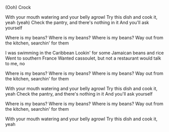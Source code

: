 (Ooh) Crock

With your mouth watering and your belly agrowl
Try this dish and cook it, yeah (yeah)
Check the pantry, and there's nothing in it
And you'll ask yourself

Where is my beans?
Where is my beans?
Where is my beans?
Way out from the kitchen, searchin' for them

I was swimming in the Caribbean
Lookin' for some Jamaican beans and rice
Went to southern France
Wanted cassoulet, but not a restaurant would talk to me, no

Where is my beans?
Where is my beans?
Where is my beans?
Way out from the kitchen, searchin' for them

With your mouth watering and your belly agrowl
Try this dish and cook it, yeah
Check the pantry, and there's nothing in it
And you'll ask yourself

Where is my beans?
Where is my beans?
Where is my beans?
Way out from the kitchen, searchin' for them

With your mouth watering and your belly agrowl
Try this dish and cook it, yeah